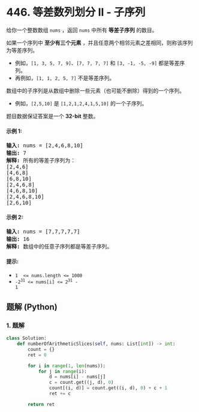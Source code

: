 # 446. 等差数列划分 II - 子序列
给你一个整数数组 `nums` ，返回 `nums` 中所有 **等差子序列** 的数目。

如果一个序列中 **至少有三个元素** ，并且任意两个相邻元素之差相同，则称该序列为等差序列。

* 例如，`[1, 3, 5, 7, 9]`、`[7, 7, 7, 7]` 和 `[3, -1, -5, -9]` 都是等差序列。
* 再例如，`[1, 1, 2, 5, 7]` 不是等差序列。

数组中的子序列是从数组中删除一些元素（也可能不删除）得到的一个序列。

* 例如，`[2,5,10]` 是 `[1,2,1,2,4,1,5,10]` 的一个子序列。

题目数据保证答案是一个 **32-bit** 整数。

#### 示例 1:
<pre>
<strong>输入:</strong> nums = [2,4,6,8,10]
<strong>输出:</strong> 7
<strong>解释:</strong> 所有的等差子序列为：
[2,4,6]
[4,6,8]
[6,8,10]
[2,4,6,8]
[4,6,8,10]
[2,4,6,8,10]
[2,6,10]
</pre>

#### 示例 2:
<pre>
<strong>输入:</strong> nums = [7,7,7,7,7]
<strong>输出:</strong> 16
<strong>解释:</strong> 数组中的任意子序列都是等差子序列。
</pre>

#### 提示:
* `1  <= nums.length <= 1000`
* <code>-2<sup>31</sup> <= nums[i] <= 2<sup>31</sup> - 1</code>

## 题解 (Python)

### 1. 题解
```Python
class Solution:
    def numberOfArithmeticSlices(self, nums: List[int]) -> int:
        count = {}
        ret = 0

        for i in range(1, len(nums)):
            for j in range(i):
                d = nums[i] - nums[j]
                c = count.get((j, d), 0)
                count[(i, d)] = count.get((i, d), 0) + c + 1
                ret += c

        return ret
```
